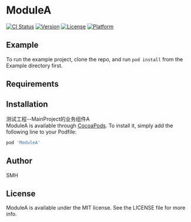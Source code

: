 # ModuleA

[![CI Status](https://img.shields.io/travis/er2010hacker@163.com/ModuleA.svg?style=flat)](https://travis-ci.org/er2010hacker@163.com/ModuleA)
[![Version](https://img.shields.io/cocoapods/v/ModuleA.svg?style=flat)](https://cocoapods.org/pods/ModuleA)
[![License](https://img.shields.io/cocoapods/l/ModuleA.svg?style=flat)](https://cocoapods.org/pods/ModuleA)
[![Platform](https://img.shields.io/cocoapods/p/ModuleA.svg?style=flat)](https://cocoapods.org/pods/ModuleA)

## Example

To run the example project, clone the repo, and run `pod install` from the Example directory first.

## Requirements

## Installation

测试工程--MainProject的业务组件A   
ModuleA is available through [CocoaPods](https://cocoapods.org). To install
it, simply add the following line to your Podfile:

```ruby
pod 'ModuleA'
```

## Author

SMH

## License

ModuleA is available under the MIT license. See the LICENSE file for more info.
